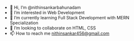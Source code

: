 - 👋 Hi, I’m @nithinsankarbahunadam
- 👀 I’m interested in Web Development
- 🌱 I’m currently learning Full Stack Development with MERN Specialization
- 💞️ I’m looking to collaborate on HTML, CSS
- 📫 How to reach me nithinsankar456@gmail.com

<!---
nithinsankarbahunadam/nithinsankarbahunadam is a ✨ special ✨ repository because its `README.md` (this file) appears on your GitHub profile.
You can click the Preview link to take a look at your changes.
--->
